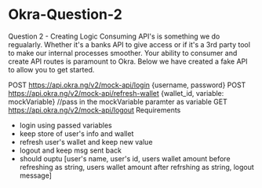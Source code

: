 # Okra-Question-2

Question 2 - Creating Logic
Consuming API's is something we do regualarly. Whether it's a banks API to give access or if it's a 3rd party tool to make our internal processes smoother. Your ability to consumer and create API routes is paramount to Okra. Below we have created a fake API to allow you to get started.

POST https://api.okra.ng/v2/mock-api/login {username, password}
POST https://api.okra.ng/v2/mock-api/refresh-wallet {wallet_id, variable: mockVariable} //pass in the mockVariable paramter as variable
GET https://api.okra.ng/v2/mock-api/logout
Requirements
- login using passed variables
- keep store of user's info and wallet
- refresh user's wallet and keep new value
- logout and keep msg sent back
- should ouptu [user's name, user's id, users wallet amount before refreshing as string, users wallet amount after refrshing as string, logout message]